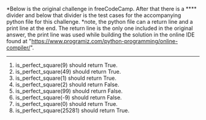 *Below is the original challenge in freeCodeCamp. After that there is a **** divider and below that divider is the test cases for the accompanying python file for this challenge. *note, the python file can a return line and a print line at the end. The return line is the only one included in the original answer, the print line was used while building the solution in the online IDE found at "https://www.programiz.com/python-programming/online-compiler/".

****

1. is_perfect_square(9) should return True.
2. is_perfect_square(49) should return True.
3. is_perfect_square(1) should return True.
4. is_perfect_square(2) should return False.
5. is_perfect_square(99) should return False.
6. is_perfect_square(-9) should return False.
7. is_perfect_square(0) should return True.
8. is_perfect_square(25281) should return True.
